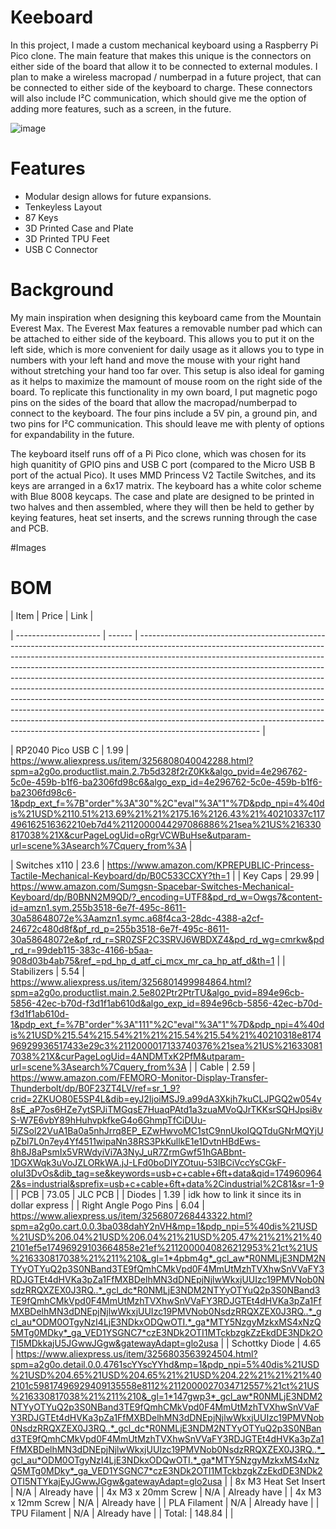 # Keeboard

In this project, I made a custom mechanical keyboard using a Raspberry Pi Pico clone. The main feature that makes this unique is the connectors on either side of the board that allow it to be connected to external modules. I plan to make a wireless macropad / numberpad in a future project, that can be connected to either side of the keyboard to charge. These connectors will also include I²C communication, which should give me the option of adding more features, such as a screen, in the future.

![image](https://github.com/user-attachments/assets/000ffb94-b1bc-40e2-98c2-b1048e56a59c)

# Features

* Modular design allows for future expansions.
* Tenkeyless Layout
* 87 Keys
* 3D Printed Case and Plate
* 3D Printed TPU Feet
* USB C Connector

# Background

My main inspiration when designing this keyboard came from the Mountain Everest Max. The Everest Max features a removable number pad which can be attached to either side of the keyboard. This allows you to put it on the left side, which is more convenient for daily usage as it allows you to type in numbers with your left hand and move the mouse with your right hand without stretching your hand too far over. This setup is also ideal for gaming as it helps to maximize the mamount of mouse room on the right side of the board. To replicate this functionality in my own board, I put magnetic pogo pins on the sides of the board that allow the macropad/numberpad to connect to the keyboard. The four pins include a 5V pin, a ground pin, and two pins for I²C communication. This should leave me with plenty of options for expandability in the future.

The keyboard itself runs off of a Pi Pico clone, which was chosen for its high quanitity of GPIO pins and USB C port (compared to the Micro USB B port of the actual Pico). It uses MMD Princess V2 Tactile Switches, and its keys are arranged in a 6x17 matrix. The keyboard has a white color scheme with Blue 8008 keycaps. The case and plate are designed to be printed in two halves and then assembled, where they will then be held to gether by keying features, heat set inserts, and the screws running through the case and PCB.

#Images

# BOM

| Item | Price  | Link  |

| --------------------- | ------ | ------------------------------------------------------------------------------------------------------------------------------------------------------------------------------------------------------------------------------------------------------------------------------------------------------------------------------------------------------------------------------------------------------------------------------------------------------------------------------------------------------------------------------------------------------------------------------------------------------------------------------------------------------------------------------------------------------------------------------------------------------------ |

| RP2040 Pico USB C     | 1.99   | https://www.aliexpress.us/item/3256808040042288.html?spm=a2g0o.productlist.main.2.7b5d328f2rZ0Kk&algo_pvid=4e296762-5c0e-459b-b1f6-ba2306fd98c6&algo_exp_id=4e296762-5c0e-459b-b1f6-ba2306fd98c6-1&pdp_ext_f=%7B"order"%3A"30"%2C"eval"%3A"1"%7D&pdp_npi=4%40dis%21USD%2110.51%213.69%21%21%2175.16%2126.43%21%40210337c117496162516362210eb7d4%2112000044297086886%21sea%21US%216330817038%21X&curPageLogUid=oRgrVCWBuHse&utparam-url=scene%3Asearch%7Cquery_from%3A     |

| Switches x110         | 23.6   | https://www.amazon.com/KPREPUBLIC-Princess-Tactile-Mechanical-Keyboard/dp/B0C533CCXY?th=1                                                                                                                                                                                                                                                                                                                                                                                                                                                                                                                                                                                                                                                                    |
| Key Caps              | 29.99  | https://www.amazon.com/Sumgsn-Spacebar-Switches-Mechanical-Keyboard/dp/B0BNN2M9QD/?_encoding=UTF8&pd_rd_w=Owgs7&content-id=amzn1.sym.255b3518-6e7f-495c-8611-30a58648072e%3Aamzn1.symc.a68f4ca3-28dc-4388-a2cf-24672c480d8f&pf_rd_p=255b3518-6e7f-495c-8611-30a58648072e&pf_rd_r=SR0ZSF2C3SRVJ6WBDXZ4&pd_rd_wg=cmrkw&pd_rd_r=99deb115-383c-4166-b5aa-908d03b4ab75&ref_=pd_hp_d_atf_ci_mcx_mr_ca_hp_atf_d&th=1                                                                                                                                                                                                                                                                                                                                                |
| Stabilizers           | 5.54   | https://www.aliexpress.us/item/3256801499984864.html?spm=a2g0o.productlist.main.2.5e802Ptr2PtrTU&algo_pvid=894e96cb-5856-42ec-b70d-f3d1f1ab610d&algo_exp_id=894e96cb-5856-42ec-b70d-f3d1f1ab610d-1&pdp_ext_f=%7B"order"%3A"111"%2C"eval"%3A"1"%7D&pdp_npi=4%40dis%21USD%215.54%215.54%21%21%215.54%215.54%21%40210318e817496929936517433e29c3%2112000017133740376%21sea%21US%216330817038%21X&curPageLogUid=4ANDMTxK2PfM&utparam-url=scene%3Asearch%7Cquery_from%3A                                                                                                                                                                                                                                                                                          |
| Cable                 | 2.59   | https://www.amazon.com/FEMORO-Monitor-Display-Transfer-Thunderbolt/dp/B0F23ZT4LV/ref=sr_1_9?crid=2ZKUO80E5SP4L&dib=eyJ2IjoiMSJ9.a99dA3Xkjh7kuCLJPGQ2w054v8sE_aP7os6HZe7ytSPJiTMGqsE7HuaqPAtd1a3zuaMVoQJrTKKsrSQHJpsi8vS-W7E6vbY89hHuhvpkfkeG4o6GhmpTfCiDUu-5lZSol22VuA1Ba0a5nhJrrq8EP_EZwHwvoMC1stC9nnUkoIQQTduGNrMQYjUpZbl7L0n7ey4Yf4511wipaNn38RS3PkKullkE1e1DvtnHBdEws-8h8J8aPsmIx5VRWdyiVi7A3NyJ_uR7ZrmGwf51hGABbnt-1DGXWqk3uVoJZLORkWA.jJ-LFd0boDIYZOtuu-53lBCiVccYsCGkF-oIuI3DvOs&dib_tag=se&keywords=usb+c+cable+6ft+data&qid=1749609642&s=industrial&sprefix=usb+c+cable+6ft+data%2Cindustrial%2C81&sr=1-9                                                                                                                                           |
| PCB                   | 73.05  | JLC PCB                                                                                                                                                                                                                                                                                                                                                                                                                                                                                                                                                                                                                                                                                                                                                      |
| Diodes                | 1.39   | idk how to link it since its in dollar express                                                                                                                                                                                                                                                                                                                                                                                                                                                                                                                                                                                                                                                                                                               |
| Right Angle Pogo Pins | 6.04   | https://www.aliexpress.us/item/3256807268443322.html?spm=a2g0o.cart.0.0.3ba038dahY2nVH&mp=1&pdp_npi=5%40dis%21USD%21USD%206.04%21USD%206.04%21%21USD%205.47%21%21%21%402101ef5e17496929103664858e21ef%2112000040826212953%21ct%21US%216330817038%21%211%210&_gl=1*4pbm4g*_gcl_aw*R0NMLjE3NDM2NTYyOTYuQ2p3S0NBand3TE9fQmhCMkVpd0F4MmUtMzhTVXhwSnVVaFY3RDJGTEt4dHVKa3pZa1FfMXBDelhMN3dDNEpjNjlwWkxjUUIzc19PMVNob0NsdzRRQXZEX0J3RQ..*_gcl_dc*R0NMLjE3NDM2NTYyOTYuQ2p3S0NBand3TE9fQmhCMkVpd0F4MmUtMzhTVXhwSnVVaFY3RDJGTEt4dHVKa3pZa1FfMXBDelhMN3dDNEpjNjlwWkxjUUIzc19PMVNob0NsdzRRQXZEX0J3RQ..*_gcl_au*ODM0OTgyNzI4LjE3NDkxODQwOTI.*_ga*MTY5NzgyMzkxMS4xNzQ5MTg0MDky*_ga_VED1YSGNC7*czE3NDk2OTI1MTckbzgkZzEkdDE3NDk2OTI5MDkkajU5JGwwJGgw&gatewayAdapt=glo2usa    |
| Schottky Diode        | 4.65   | https://www.aliexpress.us/item/3256803563924504.html?spm=a2g0o.detail.0.0.4761scYYscYYhd&mp=1&pdp_npi=5%40dis%21USD%21USD%204.65%21USD%204.65%21%21USD%204.22%21%21%21%402101c59817496929409135558e8112%2112000027034712557%21ct%21US%216330817038%21%211%210&_gl=1*147gwp3*_gcl_aw*R0NMLjE3NDM2NTYyOTYuQ2p3S0NBand3TE9fQmhCMkVpd0F4MmUtMzhTVXhwSnVVaFY3RDJGTEt4dHVKa3pZa1FfMXBDelhMN3dDNEpjNjlwWkxjUUIzc19PMVNob0NsdzRRQXZEX0J3RQ..*_gcl_dc*R0NMLjE3NDM2NTYyOTYuQ2p3S0NBand3TE9fQmhCMkVpd0F4MmUtMzhTVXhwSnVVaFY3RDJGTEt4dHVKa3pZa1FfMXBDelhMN3dDNEpjNjlwWkxjUUIzc19PMVNob0NsdzRRQXZEX0J3RQ..*_gcl_au*ODM0OTgyNzI4LjE3NDkxODQwOTI.*_ga*MTY5NzgyMzkxMS4xNzQ5MTg0MDky*_ga_VED1YSGNC7*czE3NDk2OTI1MTckbzgkZzEkdDE3NDk2OTI5NTYkajEyJGwwJGgw&gatewayAdapt=glo2usa |
| 8x M3 Heat Set Insert | N/A    | Already have                                                                                                                                                                                                                                                                                                                                                                                                                                                                                                                                                                                                                                                                                                                                                 |
| 4x M3 x 20mm Screw    | N/A    | Already have                                                                                                                                                                                                                                                                                                                                                                                                                                                                                                                                                                                                                                                                                                                                                 |
| 4x M3 x 12mm Screw    | N/A    | Already have                                                                                                                                                                                                                                                                                                                                                                                                                                                                                                                                                                                                                                                                                                                                                 |
| PLA Filament          | N/A    | Already have                                                                                                                                                                                                                                                                                                                                                                                                                                                                                                                                                                                                                                                                                                                                                 |
| TPU Filament          | N/A    | Already have                                                                                                                                                                                                                                                                                                                                                                                                                                                                                                                                                                                                                                                                                                                                                 |
| Total:                | 148.84 |                                                                                                                                                                                                                                                                                                                                                                                                                                                                                                                                                                                                                                                                                                                                                              |

